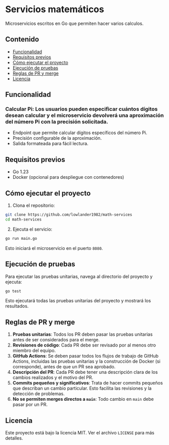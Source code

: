 # Servicios matemáticos

Microservicios escritos en Go que permiten hacer varios calculos.

## Contenido

- [Funcionalidad](#funcionalidad)
- [Requisitos previos](#requisitos-previos)
- [Cómo ejecutar el proyecto](#cómo-ejecutar-el-proyecto)
- [Ejecución de pruebas](#ejecución-de-pruebas)
- [Reglas de PR y merge](#reglas-de-pr-y-merge)
- [Licencia](#licencia)

## Funcionalidad

### Calcular Pi: Los usuarios pueden especificar cuántos dígitos desean calcular y el microservicio devolverá una aproximación del número Pi con la precisión solicitada.

- Endpoint que permite calcular dígitos específicos del número Pi.
- Precisión configurable de la aproximación.
- Salida formateada para fácil lectura.

## Requisitos previos

- Go 1.23
- Docker (opcional para despliegue con contenedores)

## Cómo ejecutar el proyecto

1. Clona el repositorio:

```bash
git clone https://github.com/lowlander1982/math-services
cd math-services
```

2. Ejecuta el servicio:

```bash
go run main.go
```

Esto iniciará el microservicio en el puerto `8080`.

## Ejecución de pruebas

Para ejecutar las pruebas unitarias, navega al directorio del proyecto y ejecuta:

```bash
go test
```

Esto ejecutará todas las pruebas unitarias del proyecto y mostrará los resultados.

## Reglas de PR y merge

1. **Pruebas unitarias**: Todos los PR deben pasar las pruebas unitarias antes de ser considerados para el merge.
2. **Revisiones de código**: Cada PR debe ser revisado por al menos otro miembro del equipo.
3. **GitHub Actions**: Se deben pasar todos los flujos de trabajo de GitHub Actions, incluidas las pruebas unitarias y la construcción de Docker (si corresponde), antes de que un PR sea aprobado.
4. **Descripción del PR**: Cada PR debe tener una descripción clara de los cambios realizados y el motivo del PR.
5. **Commits pequeños y significativos**: Trata de hacer commits pequeños que describan un cambio particular. Esto facilita las revisiones y la detección de problemas.
6. **No se permiten merges directos a `main`**: Todo cambio en `main` debe pasar por un PR.

## Licencia

Este proyecto está bajo la licencia MIT. Ver el archivo `LICENSE` para más detalles.

